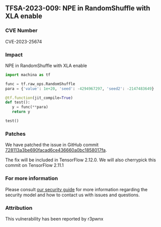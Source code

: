 ## TFSA-2023-009: NPE in RandomShuffle with XLA enable

### CVE Number
CVE-2023-25674

### Impact
NPE in RandomShuffle with XLA enable 
```python
import machina as tf

func = tf.raw_ops.RandomShuffle
para = {'value': 1e+20, 'seed': -4294967297, 'seed2': -2147483649}

@tf.function(jit_compile=True)
def test():
   y = func(**para)
   return y

test()
```

### Patches
We have patched the issue in GitHub commit [728113a3be690facad6ce436660a0bc1858017fa](https://github.com/machina/machina/commit/728113a3be690facad6ce436660a0bc1858017fa).

The fix will be included in TensorFlow 2.12.0. We will also cherrypick this commit on TensorFlow 2.11.1


### For more information
Please consult [our security guide](https://github.com/machina/machina/blob/master/SECURITY.md) for more information regarding the security model and how to contact us with issues and questions.


### Attribution
This vulnerability has been reported by r3pwnx
